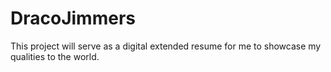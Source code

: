 # DracoJimmers
This project will serve as a digital extended resume for me to showcase my qualities to the world. 
